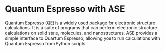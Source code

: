 # Quantum Espresso with ASE

Quantum Espresso (QE) is a widely used package for electronic structure calculations. It is a suite of programs that can perform electronic structure calculations on solid state, molecules, and nanostructures. ASE provides a simple interface to Quantum Espresso, allowing you to run calculations with Quantum Espresso from Python scripts.

